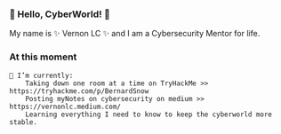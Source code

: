 ### 👋 Hello, CyberWorld! 👋

My name is ✨ Vernon LC ✨ and I am a Cybersecurity Mentor for life.

### At this moment

    🌱 I’m currently:
        Taking down one room at a time on TryHackMe >> https://tryhackme.com/p/BernardSnow
        Posting myNotes on cybersecurity on medium >> https://vernonlc.medium.com/
        Learning everything I need to know to keep the cyberworld more stable.
     
      
        
        


<!--
**BernardSnow201/BernardSnow201** is a ✨ _special_ ✨ repository because its `README.md` (this file) appears on your GitHub profile.

Here are some ideas to get you started:

- 🔭 I’m currently working on ...
- 🌱 I’m currently learning ...
- 👯 I’m looking to collaborate on ...
- 🤔 I’m looking for help with ...
- 💬 Ask me about ...
- 📫 How to reach me: ...
- 😄 Pronouns: ...
- ⚡ Fun fact: ...
-->

